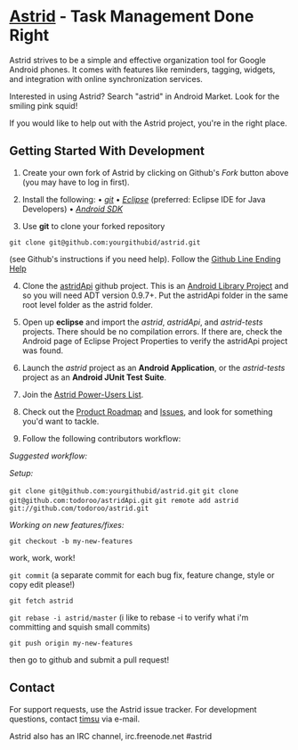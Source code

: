 [Astrid](http://www.weloveastrid.com/) - Task Management Done Right
================================  
Astrid strives to be a simple and effective organization tool for Google Android phones. It comes with features like reminders, tagging, widgets, and integration with online synchronization services.

Interested in using Astrid? Search "astrid" in Android Market. Look for the smiling pink squid!

If you would like to help out with the Astrid project, you're in the right place.

Getting Started With Development
---------------

1. Create your own fork of Astrid by clicking on Github's *Fork* button above (you may have to log in first).

2. Install the following: 
 • *[git](http://git.or.cz/)*
 • *[Eclipse](http://eclipse.org)* (preferred: Eclipse IDE for Java Developers)
 • *[Android SDK](http://developer.android.com/sdk/index.html)*

3. Use **git** to clone your forked repository 

`git clone git@github.com:yourgithubid/astrid.git` 

(see Github's instructions if you need help). Follow the [Github Line Ending Help](http://help.github.com/dealing-with-lineendings/)

4. Clone the [astridApi](http://github.com/todoroo/astridApi) github project. This is an [Android Library Project](http://developer.android.com/guide/developing/eclipse-adt.html#libraryProject) and so you will need ADT version 0.9.7+. Put the astridApi folder in the same root level folder as the astrid folder.

4. Open up **eclipse** and import the *astrid*, *astridApi*, and *astrid-tests* projects. There should be no compilation errors. If there are, check the Android page of Eclipse Project Properties to verify the astridApi project was found.

5. Launch the *astrid* project as an **Android Application**, or the *astrid-tests* project as an **Android JUnit Test Suite**.

6. Join the [Astrid Power-Users List](http://groups.google.com/group/astrid-power).

7. Check out the [Product Roadmap](http://wiki.github.com/todoroo/astrid/) and [Issues](http://github.com/todoroo/astrid/issues), and look for something you'd want to tackle.

8. Follow the following contributors workflow:

*Suggested workflow:*

*Setup:*

`git clone git@github.com:yourgithubid/astrid.git`
`git clone git@github.com:todoroo/astridApi.git`
`git remote add astrid git://github.com/todoroo/astrid.git`

*Working on new features/fixes:*  

`git checkout -b my-new-features`  

work, work, work! 
  
`git commit` (a separate commit for each bug fix, feature change, style or copy edit please!)
  
`git fetch astrid`

`git rebase -i astrid/master` (i like to rebase -i to verify what i'm committing and squish small commits)
  
`git push origin my-new-features`
  
then go to github and submit a pull request!  

Contact
-------
For support requests, use the Astrid issue tracker. For development questions, contact [timsu](http://github.com/timsu) via e-mail.

Astrid also has an IRC channel, irc.freenode.net #astrid
